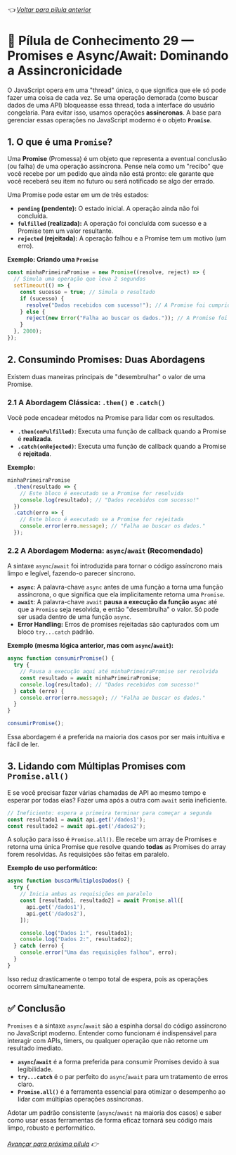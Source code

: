 ###### 👈 [Voltar para pílula anterior](https://github.com/ewerton5/reactJS-knowledge-nuggets/blob/main/content/028-array-utilities.md)

# 📘 Pílula de Conhecimento 29 — Promises e Async/Await: Dominando a Assincronicidade

O JavaScript opera em uma "thread" única, o que significa que ele só pode fazer uma coisa de cada vez. Se uma operação demorada (como buscar dados de uma API) bloqueasse essa thread, toda a interface do usuário congelaria. Para evitar isso, usamos operações **assíncronas**. A base para gerenciar essas operações no JavaScript moderno é o objeto **`Promise`**.

## 1\. O que é uma `Promise`?

Uma **Promise** (Promessa) é um objeto que representa a eventual conclusão (ou falha) de uma operação assíncrona. Pense nela como um "recibo" que você recebe por um pedido que ainda não está pronto: ele garante que você receberá seu item no futuro ou será notificado se algo der errado.

Uma Promise pode estar em um de três estados:

  * **`pending` (pendente):** O estado inicial. A operação ainda não foi concluída.
  * **`fulfilled` (realizada):** A operação foi concluída com sucesso e a Promise tem um valor resultante.
  * **`rejected` (rejeitada):** A operação falhou e a Promise tem um motivo (um erro).

**Exemplo: Criando uma `Promise`**

```javascript
const minhaPrimeiraPromise = new Promise((resolve, reject) => {
  // Simula uma operação que leva 2 segundos
  setTimeout(() => {
    const sucesso = true; // Simula o resultado
    if (sucesso) {
      resolve("Dados recebidos com sucesso!"); // A Promise foi cumprida
    } else {
      reject(new Error("Falha ao buscar os dados.")); // A Promise foi rejeitada
    }
  }, 2000);
});
```

## 2\. Consumindo Promises: Duas Abordagens

Existem duas maneiras principais de "desembrulhar" o valor de uma Promise.

### 2.1 A Abordagem Clássica: `.then()` e `.catch()`

Você pode encadear métodos na Promise para lidar com os resultados.

  * **`.then(onFulfilled)`**: Executa uma função de callback quando a Promise é **realizada**.
  * **`.catch(onRejected)`**: Executa uma função de callback quando a Promise é **rejeitada**.

**Exemplo:**

```javascript
minhaPrimeiraPromise
  .then(resultado => {
    // Este bloco é executado se a Promise for resolvida
    console.log(resultado); // "Dados recebidos com sucesso!"
  })
  .catch(erro => {
    // Este bloco é executado se a Promise for rejeitada
    console.error(erro.message); // "Falha ao buscar os dados."
  });
```

### 2.2 A Abordagem Moderna: `async`/`await` (Recomendado)

A sintaxe `async`/`await` foi introduzida para tornar o código assíncrono mais limpo e legível, fazendo-o parecer síncrono.

  * **`async`**: A palavra-chave `async` antes de uma função a torna uma função assíncrona, o que significa que ela implicitamente retorna uma `Promise`.
  * **`await`**: A palavra-chave `await` **pausa a execução da função `async`** até que a `Promise` seja resolvida, e então "desembrulha" o valor. Só pode ser usada dentro de uma função `async`.
  * **Error Handling:** Erros de promises rejeitadas são capturados com um bloco `try...catch` padrão.

**Exemplo (mesma lógica anterior, mas com `async`/`await`):**

```javascript
async function consumirPromise() {
  try {
    // Pausa a execução aqui até minhaPrimeiraPromise ser resolvida
    const resultado = await minhaPrimeiraPromise;
    console.log(resultado); // "Dados recebidos com sucesso!"
  } catch (erro) {
    console.error(erro.message); // "Falha ao buscar os dados."
  }
}

consumirPromise();
```

Essa abordagem é a preferida na maioria dos casos por ser mais intuitiva e fácil de ler.

## 3\. Lidando com Múltiplas Promises com `Promise.all()`

E se você precisar fazer várias chamadas de API ao mesmo tempo e esperar por todas elas? Fazer uma após a outra com `await` seria ineficiente.

```javascript
// Ineficiente: espera a primeira terminar para começar a segunda
const resultado1 = await api.get('/dados1');
const resultado2 = await api.get('/dados2');
```

A solução para isso é `Promise.all()`. Ele recebe um array de Promises e retorna uma única Promise que resolve quando **todas** as Promises do array forem resolvidas. As requisições são feitas em paralelo.

**Exemplo de uso performático:**

```javascript
async function buscarMultiplosDados() {
  try {
    // Inicia ambas as requisições em paralelo
    const [resultado1, resultado2] = await Promise.all([
      api.get('/dados1'),
      api.get('/dados2'),
    ]);

    console.log("Dados 1:", resultado1);
    console.log("Dados 2:", resultado2);
  } catch (erro) {
    console.error("Uma das requisições falhou", erro);
  }
}
```

Isso reduz drasticamente o tempo total de espera, pois as operações ocorrem simultaneamente.

## ✅ Conclusão

`Promises` e a sintaxe `async`/`await` são a espinha dorsal do código assíncrono no JavaScript moderno. Entender como funcionam é indispensável para interagir com APIs, timers, ou qualquer operação que não retorne um resultado imediato.

  * **`async`/`await`** é a forma preferida para consumir Promises devido à sua legibilidade.
  * **`try...catch`** é o par perfeito do `async`/`await` para um tratamento de erros claro.
  * **`Promise.all()`** é a ferramenta essencial para otimizar o desempenho ao lidar com múltiplas operações assíncronas.

Adotar um padrão consistente (`async`/`await` na maioria dos casos) e saber como usar essas ferramentas de forma eficaz tornará seu código mais limpo, robusto e performático.

###### [Avançar para próxima pílula](https://github.com/ewerton5/reactJS-knowledge-nuggets/blob/main/content/030-advanced-hooks.md) 👉
